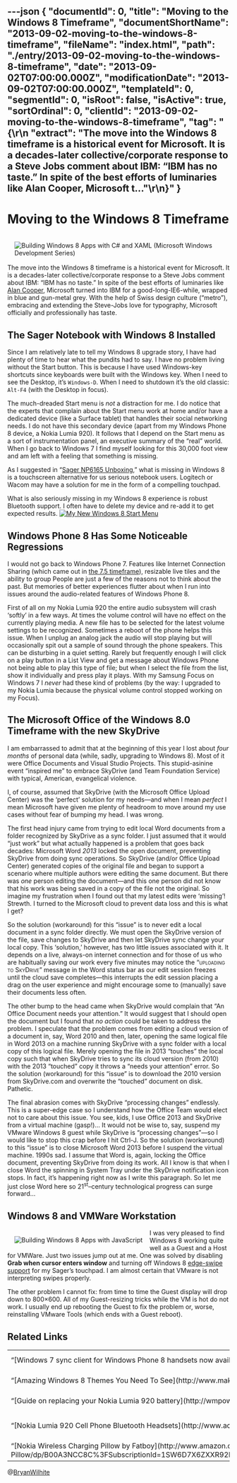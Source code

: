 ---json
{
  "documentId": 0,
  "title": "Moving to the Windows 8 Timeframe",
  "documentShortName": "2013-09-02-moving-to-the-windows-8-timeframe",
  "fileName": "index.html",
  "path": "./entry/2013-09-02-moving-to-the-windows-8-timeframe",
  "date": "2013-09-02T07:00:00.000Z",
  "modificationDate": "2013-09-02T07:00:00.000Z",
  "templateId": 0,
  "segmentId": 0,
  "isRoot": false,
  "isActive": true,
  "sortOrdinal": 0,
  "clientId": "2013-09-02-moving-to-the-windows-8-timeframe",
  "tag": "{\r\n  \"extract\": \"The move into the Windows 8 timeframe is a historical event for Microsoft. It is a decades-later collective/corporate response to a Steve Jobs comment about IBM: “IBM has no taste.” In spite of the best efforts of luminaries like Alan Cooper, Microsoft t...\"\r\n}"
}
---

# Moving to the Windows 8 Timeframe

[<img alt="Building Windows 8 Apps with C# and XAML (Microsoft Windows Development Series)" src="http://ecx.images-amazon.com/images/I/51dkEwmW%2BRL.jpg" style="float:right;margin:16px;">](http://www.amazon.com/Building-Windows-Microsoft-Development-Series/dp/0321822161%3FSubscriptionId%3D1SW6D7X6ZXXR92KVX0G2%26tag%3Dthekintespacec00%26linkCode%3Dxm2%26camp%3D2025%26creative%3D165953%26creativeASIN%3D0321822161 "Building Windows 8 Apps with C# and XAML (Microsoft Windows Development Series)")

The move into the Windows 8 timeframe is a historical event for Microsoft. It is a decades-later collective/corporate response to a Steve Jobs comment about IBM: “IBM has no taste.” In spite of the best efforts of luminaries like [Alan Cooper](http://en.wikipedia.org/wiki/Alan_Cooper), Microsoft turned into IBM for a good-long-IE6-while, wrapped in blue and gun-metal grey. With the help of Swiss design culture (“metro”), embracing and extending the Steve-Jobs love for typography, Microsoft officially and professionally has taste.

## The Sager Notebook with Windows 8 Installed

Since I am relatively late to tell my Windows 8 upgrade story, I have had plenty of time to hear what the pundits had to say. I have no problem living without the Start button. This is because I have used Windows-key shortcuts since keyboards were built with the Windows key. When I need to see the Desktop, it’s `Windows-D`. When I need to shutdown it’s the old classic: `Alt-F4` (with the Desktop in focus).

The much-dreaded Start menu is *not* a distraction for me. I do notice that the experts that complain about the Start menu work at home and/or have a dedicated device (like a Surface tablet) that handles their social networking needs. I do not have this secondary device (apart from my Windows Phone 8 device, a Nokia Lumia 920). It follows that I depend on the Start menu as a sort of instrumentation panel, an executive summary of the “real” world. When I go back to Windows 7 I find myself looking for this 30,000 foot view and am left with a feeling that something is missing.

As I suggested in “[Sager NP6165 Unboxing](http://songhayblog.azurewebsites.net/Entry/Show/sager-np6165-unboxing),” what is missing in Windows 8 is a touchscreen alternative for us serious notebook users. Logitech or Wacom may have a solution for me in the form of a compelling touchpad.

What is also seriously missing in my Windows 8 experience is robust Bluetooth support. I often have to delete my device and re-add it to get expected results.
[<img alt="My New Windows 8 Start Menu" src="http://farm8.staticflickr.com/7320/8735621847_5ce568607b.jpg">](http://www.flickr.com/photos/wilhite/8735621847/ "My New Windows 8 Start Menu")

## Windows Phone 8 Has Some Noticeable Regressions

I would not go back to Windows Phone 7. Features like Internet Connection Sharing (which came out in [the 7.5 timeframe](http://www.winrumors.com/windows-phone-7-5-internet-tethering-feature-only-available-on-new-devices/)), resizable live tiles and the ability to group People are just a few of the reasons not to think about the past. But memories of better experiences flutter about when I run into issues around the audio-related features of Windows Phone 8.

First of all on my Nokia Lumia 920 the entire audio subsystem will crash ‘softly’ in a few ways. At times the volume control will have no effect on the currently playing media. A new file has to be selected for the latest volume settings to be recognized. Sometimes a reboot of the phone helps this issue. When I unplug an analog jack the audio will stop playing but will occasionally spit out a sample of sound through the phone speakers. This can be disturbing in a quiet setting. Rarely but frequently enough I will click on a play button in a List View and get a message about Windows Phone not being able to play this type of file; but when I select the file from the list, show it individually and press play it plays. With my Samsung Focus on Windows 7 I *never* had these kind of problems (by the way: I upgraded to my Nokia Lumia because the physical volume control stopped working on my Focus).

## The Microsoft Office of the Windows 8.0 Timeframe with the new SkyDrive

I am embarrassed to admit that at the beginning of this year I lost about *four months* of personal data (while, sadly, upgrading to Windows 8). Most of it were Office Documents and Visual Studio Projects. This stupid-asinine event “inspired me” to embrace SkyDrive (and Team Foundation Service) with typical, American, evangelical violence.

I, of course, assumed that SkyDrive (with the Microsoft Office Upload Center) was the ‘perfect’ solution for my needs—and when I mean *perfect* I mean Microsoft have given me plenty of headroom to move around my use cases without fear of bumping my head. I was wrong.

The first head injury came from trying to edit local Word documents from a folder recognized by SkyDrive as a sync folder. I just assumed that it would “just work” but what actually happened is a problem that goes back decades: Microsoft Word *2013* locked the open document, preventing SkyDrive from doing sync operations. So SkyDrive (and/or Office Upload Center) generated copies of the original file and began to support a scenario where multiple authors were editing the same document. But there was *one* person editing the document—and this one person did not know that his work was being saved in a copy of the file not the original. So imagine my frustration when I found out that my latest edits were ‘missing’! Strewth. I turned to the Microsoft cloud to prevent data loss and this is what I get?

So the solution (workaround) for this “issue” is to never edit a local document in a sync folder directly. We must open the SkyDrive version of the file, save changes to SkyDrive and then let SkyDrive sync change your local copy. This ‘solution,’ however, has two little issues associated with it. It depends on a live, always-on internet connection and for those of us who are habitually saving our work every five minutes may notice the “<span style="font-variant:small-caps;">uploading to SkyDrive</span>” message in the Word status bar as our edit session freezes until the cloud save completes—this interrupts the edit session placing a drag on the user experience and might encourage some to (manually) save their documents less often.

The other bump to the head came when SkyDrive would complain that “An Office Document needs your attention.” It would suggest that I should open the document but I found that *no action* could be taken to address the problem. I speculate that the problem comes from editing a cloud version of a document in, say, Word 2010 and then, later, opening the same logical file in Word 2013 on a machine running SkyDrive with a sync folder with a local copy of this logical file. Merely opening the file in 2013 “touches” the local copy such that when SkyDrive tries to sync its cloud version (from 2010) with the 2013 “touched” copy it throws a “needs your attention” error. So the solution (workaround) for this “issue” is to download the 2010 version from SkyDrive.com and overwrite the “touched” document on disk. Pathetic.

The final abrasion comes with SkyDrive “processing changes” endlessly. This is a super-edge case so I understand how the Office Team would elect not to care about this issue. You see, kids, I use Office 2013 and SkyDrive from a virtual machine (gasp!)… It would not be wise to, say, suspend my VMware Windows 8 guest while SkyDrive is “processing changes”—so I would like to stop this crap before I hit Ctrl-J. So the solution (workaround) to this “issue” is to close Microsoft Word 2013 before I suspend the virtual machine. 1990s sad. I assume that Word is, again, locking the Office document, preventing SkyDrive from doing its work. All I know is that when I close Word the spinning in System Tray under the SkyDrive notification icon stops. In fact, it’s happening right now as I write this paragraph. So let me just close Word here so 21<sup>st</sup>–century technological progress can surge forward…

## Windows 8 and VMWare Workstation

[<img alt="Building Windows 8 Apps with JavaScript" src="http://ecx.images-amazon.com/images/I/416ZIbKiJML._SL160_.jpg" style="float:left;margin:16px;">](http://www.amazon.com/Building-Windows-8-Apps-JavaScript/dp/0321861280%3FSubscriptionId%3D1SW6D7X6ZXXR92KVX0G2%26tag%3Dthekintespacec00%26linkCode%3Dxm2%26camp%3D2025%26creative%3D165953%26creativeASIN%3D0321861280 "Building Windows 8 Apps with JavaScript")

I was very pleased to find Windows 8 working quite well as a Guest and a Host for VMWare. Just two issues jump out at me. One was solved by disabling **Grab when cursor enters window** and turning off Windows 8 [edge-swipe support](http://superuser.com/questions/557541/changing-windows-8-edge-swipe-behavior) for my Sager’s touchpad. I am almost certain that VMware is not interpreting swipes properly.

The other problem I cannot fix: from time to time the Guest display will drop down to 800×600. All of my Guest-resizing tricks while the VM is hot do not work. I usually end up rebooting the Guest to fix the problem or, worse, reinstalling VMware Tools (which ends with a Guest reboot).

## Related Links

<table class="WordWalkingStickTable"><tr><td>
“[Windows 7 sync client for Windows Phone 8 handsets now available](http://wmpoweruser.com/windows-7-sync-client-for-windows-phone-8-handsets-now-available/)”
</td><td>
“With only a small percentage of Windows users having upgraded to Windows 8, I suspect there are quite a few looking for a sync/phone management client for their new Windows Phone 8 phone to use in Windows 7.”
</td></tr><tr><td>
“[Amazing Windows 8 Themes You Need To See](http://www.makeuseof.com/tag/amazing-windows-8-themes-you-need-to-see/)”
</td><td>
“Like previous versions of Windows, Windows 8 doesn’t support third-party desktop themes out of the box. You’ll need to patch some system files. This isn’t is scary as it sounds—all you need to do is download and run UltraUXThemePatcher. You’ll be prompted to reboot your computer after running the installer.”
</td></tr><tr><td>
“[Guide on replacing your Nokia Lumia 920 battery](http://wmpoweruser.com/guide-on-replacing-your-nokia-lumia-920-battery/)”
</td><td>
“I am sure the vast majority of us are still fully within our Nokia Lumia 920 warranty period, but I know there are many adventurous souls who do not mind violating their warranty to get things done.”
</td></tr><tr><td>
“[Nokia Lumia 920 Cell Phone Bluetooth Headsets](http://www.accessorywiz.com/shop-by-brand/nokia-1/nokia-lumia-92-1/bluetooth-headsets-3652/)”
</td><td>
My [Plantronics M50](http://www.amazon.com/Plantronics-M50-Bluetooth-Headset-Packaging/dp/B005IMB5NG%3FSubscriptionId=1SW6D7X6ZXXR92KVX0G2&tag=thekintespacec00&linkCode=xm2&camp=2025&creative=165953&creativeASIN=B005IMB5NG) headset does not pair properly with Nokia Lumia. So I’m forced to look into this…
</td></tr><tr><td>
“[Nokia Wireless Charging Pillow by Fatboy](http://www.amazon.com/Nokia-DT-901-Wireless-Charging-Pillow/dp/B00A3NCC8C%3FSubscriptionId=1SW6D7X6ZXXR92KVX0G2&tag=thekintespacec00&linkCode=xm2&camp=2025&creative=165953&creativeASIN=B00A3NCC8C)”
</td><td>
“Not sure why these things cost so much. It's basically a base Nokia charging puck inside a bag, big deal. These things should be selling for $60 max IMO. Charging time seems to be on par with when I use my USB cable but just hassle free. I wish the wall plug portion was a bit more [svelte] but whatever.”
</td></tr></table>

@[BryanWilhite](https://twitter.com/BryanWilhite)

